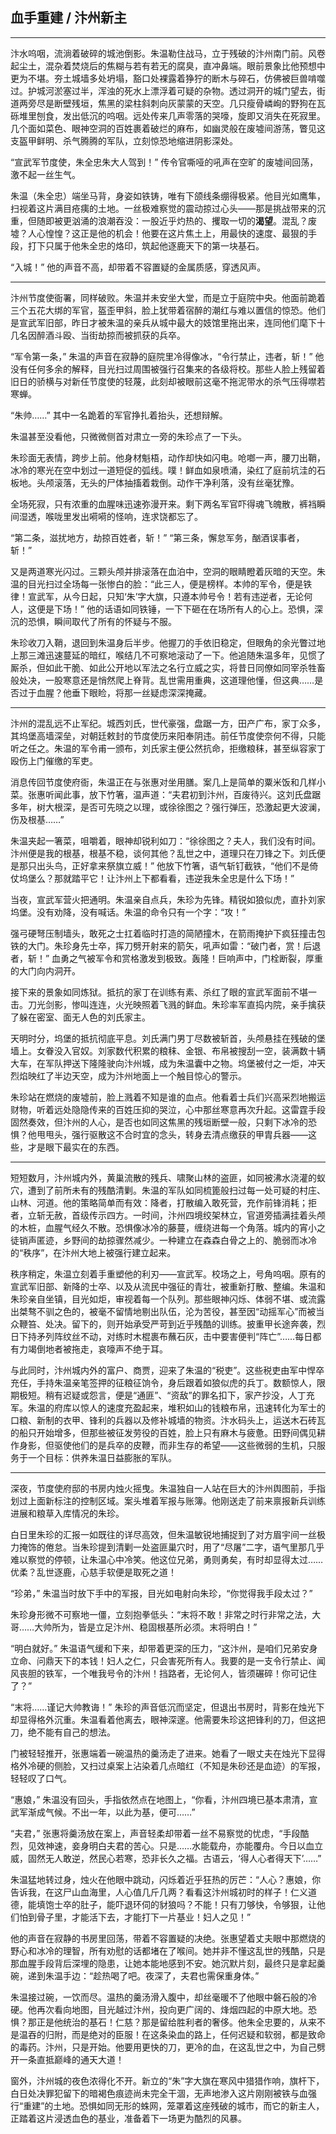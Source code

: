 ## 血手重建 / 汴州新主

---

汴水呜咽，流淌着破碎的城池倒影。朱温勒住战马，立于残破的汴州南门前。风卷起尘土，混杂着焚烧后的焦糊与若有若无的腐臭，直冲鼻端。眼前景象比他预想中更为不堪。夯土城墙多处坍塌，豁口处裸露着狰狞的断木与碎石，仿佛被巨兽啃噬过。护城河淤塞过半，浑浊的死水上漂浮着可疑的杂物。透过洞开的城门望去，街道两旁尽是断壁残垣，焦黑的梁柱斜刺向灰蒙蒙的天空。几只瘦骨嶙峋的野狗在瓦砾堆里刨食，发出低沉的呜咽。远处传来几声零落的哭嚎，旋即又消失在死寂里。几个面如菜色、眼神空洞的百姓裹着破烂的麻布，如幽灵般在废墟间游荡，瞥见这支盔甲鲜明、杀气腾腾的军队，立刻惊恐地缩进阴影深处。

“宣武军节度使，朱全忠朱大人驾到！” 传令官嘶哑的吼声在空旷的废墟间回荡，激不起一丝生气。

朱温（朱全忠）端坐马背，身姿如铁铸，唯有下颌线条绷得极紧。他目光如鹰隼，扫视着这片满目疮痍的土地。一丝极难察觉的震动掠过心头——那是挑战带来的沉重，但随即被更汹涌的浪潮吞没：一股近乎灼热的、攫取一切的**渴望**。混乱？废墟？人心惶惶？这正是他的机会！他要在这片焦土上，用最快的速度、最狠的手段，打下只属于他朱全忠的烙印，筑起他逐鹿天下的第一块基石。

“入城！” 他的声音不高，却带着不容置疑的金属质感，穿透风声。

---

汴州节度使衙署，同样破败。朱温并未安坐大堂，而是立于庭院中央。他面前跪着三个五花大绑的军官，盔歪甲斜，脸上犹带着宿醉的潮红与难以置信的惊恐。他们是宣武军旧部，昨日才被朱温的亲兵从城中最大的妓馆里拖出来，连同他们麾下十几名因醉酒斗殴、当街劫掠而被抓获的兵卒。

“军令第一条，” 朱温的声音在寂静的庭院里冷得像冰，“令行禁止，违者，斩！” 他没有任何多余的解释，目光扫过周围被强行召集来的各级将校。那些人脸上残留着旧日的骄横与对新任节度使的轻蔑，此刻却被眼前这毫不拖泥带水的杀气压得噤若寒蝉。

“朱帅……” 其中一名跪着的军官挣扎着抬头，还想辩解。

朱温甚至没看他，只微微侧首对肃立一旁的朱珍点了一下头。

朱珍面无表情，跨步上前。他身材魁梧，动作却快如闪电。呛啷一声，腰刀出鞘，冰冷的寒光在空中划过一道短促的弧线。噗！鲜血如泉喷涌，染红了庭前坑洼的石板地。头颅滚落，无头的尸体抽搐着栽倒。动作干净利落，没有丝毫犹豫。

全场死寂，只有浓重的血腥味迅速弥漫开来。剩下两名军官吓得魂飞魄散，裤裆瞬间湿透，喉咙里发出嗬嗬的怪响，连求饶都忘了。

“第二条，滋扰地方，劫掠百姓者，斩！”
“第三条，懈怠军务，酗酒误事者，斩！”

又是两道寒光闪过。三颗头颅并排滚落在血泊中，空洞的眼睛瞪着灰暗的天空。朱温的目光扫过全场每一张惨白的脸：“此三人，便是榜样。本帅的军令，便是铁律！宣武军，从今日起，只知‘朱’字大旗，只遵本帅号令！若有违逆者，无论何人，这便是下场！” 他的话语如同铁锤，一下下砸在在场所有人的心上。恐惧，深沉的恐惧，瞬间取代了所有的怀疑与不服。

朱珍收刀入鞘，退回到朱温身后半步。他握刀的手依旧稳定，但眼角的余光瞥过地上那三滩迅速蔓延的暗红，喉结几不可察地滚动了一下。他追随朱温多年，见惯了厮杀，但如此干脆、如此公开地以军法之名行立威之实，将昔日同僚如同宰杀牲畜般处决，一股寒意还是悄然爬上脊背。乱世需用重典，这道理他懂，但这典……是否过于血腥？他垂下眼睑，将那一丝疑虑深深掩藏。

---

汴州的混乱远不止军纪。城西刘氏，世代豪强，盘踞一方，田产广布，家丁众多，其坞堡高墙深垒，对朝廷敕封的节度使历来阳奉阴违。前任节度使奈何不得，只能听之任之。朱温的军令甫一颁布，刘氏家主便公然抗命，拒缴粮秣，甚至纵容家丁殴伤上门催缴的军吏。

消息传回节度使府衙，朱温正在与张惠对坐用膳。案几上是简单的粟米饭和几样小菜。张惠听闻此事，放下竹箸，温声道：“夫君初到汴州，百废待兴。这刘氏盘踞多年，树大根深，是否可先晓之以理，或徐徐图之？强行弹压，恐激起更大波澜，伤及根基……”

朱温夹起一箸菜，咀嚼着，眼神却锐利如刀：“徐徐图之？夫人，我们没有时间。汴州便是我的根基，根基不稳，谈何其他？乱世之中，道理只在刀锋之下。刘氏便是那只出头鸟，正好拿来祭旗立威！” 他放下竹箸，语气斩钉截铁，“他们不是倚仗坞堡么？那就踏平它！让汴州上下都看看，违逆我朱全忠是什么下场！”

当夜，宣武军营火把通明。朱温亲自点兵，朱珍为先锋。精锐如狼似虎，直扑刘家坞堡。没有劝降，没有喊话。朱温的命令只有一个字：“攻！”

强弓硬弩压制墙头，敢死之士扛着临时打造的简陋撞木，在箭雨掩护下疯狂撞击包铁的大门。朱珍身先士卒，挥刀劈开射来的箭矢，吼声如雷：“破门者，赏！后退者，斩！” 血勇之气被军令和赏格激发到极致。轰隆！巨响声中，门栓断裂，厚重的大门向内洞开。

接下来的景象如同炼狱。抵抗的家丁在训练有素、杀红了眼的宣武军面前不堪一击。刀光剑影，惨叫连连，火光映照着飞溅的鲜血。朱珍率军直捣内院，亲手擒获了躲在密室、面无人色的刘氏家主。

天明时分，坞堡的抵抗彻底平息。刘氏满门男丁尽数被斩首，头颅悬挂在残破的堡墙上。女眷没入官奴。刘家数代积累的粮秣、金银、布帛被搜刮一空，装满数十辆大车，在军队押送下隆隆驶向汴州城，成为朱温囊中之物。坞堡被付之一炬，冲天烈焰映红了半边天空，成为汴州地面上一个触目惊心的警示。

朱珍站在燃烧的废墟前，脸上溅着不知是谁的血点。他看着士兵们兴高采烈地搬运财物，听着远处隐隐传来的百姓压抑的哭泣，心中那丝寒意再次升起。这雷霆手段固然奏效，但汴州的人心，是否也如同这焦黑的残垣断壁一般，只剩下冰冷的恐惧？他甩甩头，强行驱散这不合时宜的念头，转身去清点缴获的甲胄兵器——这些，才是眼下最实在的东西。

---

短短数月，汴州城内外，黄巢流散的残兵、啸聚山林的盗匪，如同被沸水浇灌的蚁穴，遭到了前所未有的残酷清剿。朱温的军队如同梳篦般扫过每一处可疑的村庄、山林、河道。他的策略简单而有效：降者，打散编入敢死营，充作前锋消耗；拒者，立斩无赦，首级传示四方。一时间，汴州四境绞架林立，官道旁插满挂着头颅的木桩，血腥气经久不散。恐惧像冰冷的藤蔓，缠绕进每一个角落。城内的宵小之徒销声匿迹，乡野间的劫掠骤然减少。一种建立在森森白骨之上的、脆弱而冰冷的“秩序”，在汴州大地上被强行建立起来。

秩序稍定，朱温立刻着手重塑他的利刃——宣武军。校场之上，号角呜咽。原有的宣武军旧部、新降的士卒、以及从流民中强征的青壮，被重新打散、整编。朱温和朱珍亲自坐镇，目光如炬，审视着每一个队列。那些眼神闪烁、体弱不堪、或流露出桀骜不驯之色的，被毫不留情地剔出队伍，沦为苦役，甚至因“动摇军心”而被当众鞭笞、处决。留下的，则开始承受严苛到近乎残酷的训练。披重甲长途奔袭，烈日下持矛列阵纹丝不动，对练时木棍裹布蘸石灰，击中要害便判“阵亡”……每日都有力竭倒地者被拖走，哀嚎声不绝于耳。

与此同时，汴州城内外的富户、商贾，迎来了朱温的“税吏”。这些税吏由军中悍卒充任，手持朱温亲笔签押的征粮征饷令，身后跟着如狼似虎的兵丁。数额惊人，限期极短。稍有迟疑或怨言，便是“通匪”、“资敌”的罪名扣下，家产抄没，人丁充军。朱温的府库以惊人的速度充盈起来，堆积如山的钱粮布帛，迅速转化为军士的口粮、新制的衣甲、锋利的兵器以及修补城墙的物资。汴水码头上，运送木石砖瓦的船只开始增多，但那些被征发劳役的百姓，脸上只有麻木与疲惫。田野间偶见耕作身影，但驱使他们的是兵卒的皮鞭，而非生存的希望——这些微弱的生机，只服务于一个目标：供养朱温日益膨胀的军队。

---

深夜，节度使府邸的书房内烛火摇曳。朱温独自一人站在巨大的汴州舆图前，手指划过上面新标注的控制区域。案头堆着军报与账簿。他刚送走了前来禀报新兵训练进展和粮草入库情况的朱珍。

白日里朱珍的汇报一如既往的详尽高效，但朱温敏锐地捕捉到了对方眉宇间一丝极力掩饰的倦怠。当朱珍提到清剿一处盗匪巢穴时，用了“尽屠”二字，语气里那几乎难以察觉的停顿，让朱温心中冷笑。他这位兄弟，勇则勇矣，有时却显得太过……优柔？乱世逐鹿，心慈手软便是取死之道！

“珍弟，” 朱温当时放下手中的军报，目光如电射向朱珍，“你觉得我手段太过？”

朱珍身形微不可察地一僵，立刻抱拳低头：“末将不敢！非常之时行非常之法，大哥……大帅所为，皆是立足汴州、稳固根基所必须。末将明白！”

“明白就好。” 朱温语气缓和下来，却带着更深的压力，“这汴州，是咱们兄弟安身立命、问鼎天下的本钱！妇人之仁，只会害死所有人。我要的是一支令行禁止、闻风丧胆的铁军，一个唯我号令的汴州！挡路者，无论何人，皆须碾碎！你可记住了？”

“末将……谨记大帅教诲！” 朱珍的声音低沉而坚定，但退出书房时，背影在烛光下却显得格外沉重。朱温看着他离去，眼神深邃。他需要朱珍这把锋利的刀，但这把刀，绝不能有自己的想法。

门被轻轻推开，张惠端着一碗温热的羹汤走了进来。她看了一眼丈夫在烛光下显得格外冷硬的侧脸，又扫过桌案上沾染着几点暗红（不知是朱砂还是血迹）的军报，轻轻叹了口气。

“惠娘，” 朱温没有回头，手指依然点在地图上，“你看，汴州四境已基本肃清，宣武军渐成气候。不出一年，以此为基，便可……”

“夫君，” 张惠将羹汤放在案上，声音轻柔却带着一丝不易察觉的忧虑，“手段酷烈，见效神速，妾身明白夫君的苦心。只是……水能载舟，亦能覆舟。今日以血立威，固然无人敢逆，然民心若寒，恐非长久之福。古语云，‘得人心者得天下’……”

朱温猛地转过身，烛火在他眼中跳动，闪烁着近乎狂热的厉芒：“人心？惠娘，你告诉我，在这尸山血海里，人心值几斤几两？看看这汴州城初时的样子！仁义道德，能填饱士卒的肚子，能吓退环伺的豺狼吗？不能！只有刀够快，令够狠，让他们怕到骨子里，才能活下去，才能打下一片基业！妇人之见！”

他的声音在寂静的书房里回荡，带着不容置疑的决绝。张惠望着丈夫眼中那燃烧的野心和冰冷的理智，所有劝慰的话都堵在了喉间。她并非不懂这乱世的残酷，只是那血腥手段背后深埋的隐患，让她本能地感到不安。她沉默片刻，最终只是拿起羹碗，递到朱温手边：“趁热喝了吧。夜深了，夫君也需保重身体。”

朱温接过碗，一饮而尽。温热的羹汤滑入腹中，却丝毫暖不了他眼中磐石般的冷硬。他再次看向地图，目光越过汴州，投向更广阔的、烽烟四起的中原大地。恐惧？那正是他统治的基石！仁慈？那是留给胜利者的奢侈。他朱全忠要的，从来不是温吞的归附，而是绝对的臣服！在这条染血的路上，任何迟疑和软弱，都是致命的毒药。汴州，只是开始。他要用更快的刀，更冷的血，在这乱世之中，为自己劈开一条直抵巅峰的通天大道！

窗外，汴州城的夜色浓得化不开。新立的“朱”字大旗在寒风中猎猎作响，旗杆下，白日处决罪犯留下的暗褐色痕迹尚未完全干涸，无声地渗入这片刚刚被铁与血强行“重建”的土地。恐惧如同无形的蛛网，笼罩着这座残破的城市，而它的新主人，正踏着这片浸透血色的基业，准备着下一场更为酷烈的风暴。
